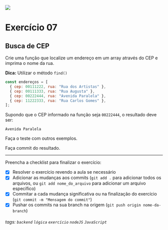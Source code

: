 ![](https://i.imgur.com/xG74tOh.png)

# Exercício 07

## Busca de CEP

Crie uma função que localize um endereço em um array através do CEP e imprima o nome da rua.

**Dica:** Utilizar o método `find()`

```javascript
const endereços = [
  { cep: 00111222, rua: "Rua dos Artistas" },
  { cep: 00111333, rua: "Rua Augusta" },
  { cep: 00222444, rua: "Avenida Paralela" },
  { cep: 11222333, rua: "Rua Carlos Gomes" },
];
```

Supondo que o CEP informado na função seja `00222444`, o resultado deve ser:

```
Avenida Paralela
```

Faça o teste com outros exemplos.

Faça commit do resultado.

---

Preencha a checklist para finalizar o exercício:

- [x] Resolver o exercício revendo a aula se necessário
- [x] Adicionar as mudanças aos commits (`git add .` para adicionar todos os arquivos, ou `git add nome_do_arquivo` para adicionar um arquivo específico)
- [x] Commitar a cada mudança significativa ou na finalização do exercício (`git commit -m "Mensagem do commit"`)
- [x] Pushar os commits na sua branch na origem (`git push origin nome-da-branch`)

###### tags: `backend` `lógica` `exercício` `nodeJS` `JavaScript`
